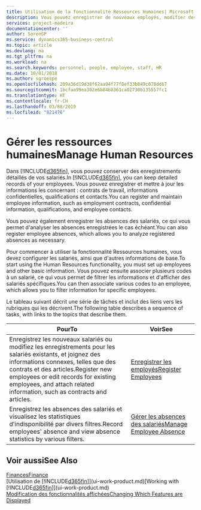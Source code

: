 ```yaml
---
title: Utilisation de la fonctionnalité Ressources Humaines| Microsoft Docs
description: Vous pouvez enregistrer de nouveaux employés, modifier des informations sur le personnel existant, et enregistrer et analyser les absences.
services: project-madeira
documentationcenter: ''
author: SorenGP
ms.service: dynamics365-business-central
ms.topic: article
ms.devlang: na
ms.tgt_pltfrm: na
ms.workload: na
ms.search.keywords: personnel, people, employee, staff, HR
ms.date: 10/01/2018
ms.author: sgroespe
ms.openlocfilehash: 209a36d19d38f62aa94f77f8ef33b849c078dd67
ms.sourcegitcommit: 1bcfaa99ea302e6b84b8361ca02730b135557fc1
ms.translationtype: HT
ms.contentlocale: fr-CH
ms.lasthandoff: 03/08/2019
ms.locfileid: "821476"
---
```

# <a name="manage-human-resources"></a><span data-ttu-id="86e28-103">Gérer les ressources humaines</span><span class="sxs-lookup"><span data-stu-id="86e28-103">Manage Human Resources</span></span>
<span data-ttu-id="86e28-104">Dans [!INCLUDE[d365fin](includes/d365fin_md.md)], vous pouvez conserver des enregistrements détaillés de vos salariés.</span><span class="sxs-lookup"><span data-stu-id="86e28-104">In [!INCLUDE[d365fin](includes/d365fin_md.md)], you can keep detailed records of your employees.</span></span> <span data-ttu-id="86e28-105">Vous pouvez enregistrer et mettre à jour les informations les concernant : contrats de travail, informations confidentielles, qualifications et contacts.</span><span class="sxs-lookup"><span data-stu-id="86e28-105">You can register and maintain employee information, such as employment contracts, confidential information, qualifications, and employee contacts.</span></span>

<span data-ttu-id="86e28-106">Vous pouvez également enregistrer les absences des salariés, ce qui vous permet d'analyser les absences enregistrées le cas échéant.</span><span class="sxs-lookup"><span data-stu-id="86e28-106">You can also register employee absences, which allows you to analyze registered absences as necessary.</span></span>

<span data-ttu-id="86e28-107">Pour commencer à utiliser la fonctionnalité Ressources humaines, vous devez configurer les salariés, ainsi que d'autres informations de base.</span><span class="sxs-lookup"><span data-stu-id="86e28-107">To start using the Human Resources functionality, you must set up employees and other basic information.</span></span> <span data-ttu-id="86e28-108">Vous pouvez ensuite associer plusieurs codes à un salarié, ce qui vous permet de filtrer les informations et d'afficher des salariés spécifiques.</span><span class="sxs-lookup"><span data-stu-id="86e28-108">You can then associate various codes to an employee, which allows you to filter information for specific employees.</span></span>

<span data-ttu-id="86e28-109">Le tableau suivant décrit une série de tâches et inclut des liens vers les rubriques qui les décrivent.</span><span class="sxs-lookup"><span data-stu-id="86e28-109">The following table describes a sequence of tasks, with links to the topics that describe them.</span></span>

| <span data-ttu-id="86e28-110">Pour</span><span class="sxs-lookup"><span data-stu-id="86e28-110">To</span></span> | <span data-ttu-id="86e28-111">Voir</span><span class="sxs-lookup"><span data-stu-id="86e28-111">See</span></span> |
| --- | --- |
| <span data-ttu-id="86e28-112">Enregistrez les nouveaux salariés ou modifiez les enregistrements pour les salariés existants, et joignez des informations connexes, telles que des contrats et des articles.</span><span class="sxs-lookup"><span data-stu-id="86e28-112">Register new employees or edit records for existing employees, and attach related information, such as contracts and articles.</span></span> |[<span data-ttu-id="86e28-113">Enregistrer les employés</span><span class="sxs-lookup"><span data-stu-id="86e28-113">Register Employees</span></span>](hr-how-register-employees.md) |
| <span data-ttu-id="86e28-114">Enregistrez les absences des salariés et visualisez les statistiques d'indisponibilité par divers filtres.</span><span class="sxs-lookup"><span data-stu-id="86e28-114">Record employees' absence and view absence statistics by various filters.</span></span> |[<span data-ttu-id="86e28-115">Gérer les absences des salariés</span><span class="sxs-lookup"><span data-stu-id="86e28-115">Manage Employee Absence</span></span>](hr-how-manage-absence.md) |

## <a name="see-also"></a><span data-ttu-id="86e28-116">Voir aussi</span><span class="sxs-lookup"><span data-stu-id="86e28-116">See Also</span></span>
[<span data-ttu-id="86e28-117">Finances</span><span class="sxs-lookup"><span data-stu-id="86e28-117">Finance</span></span>](finance.md)  
<span data-ttu-id="86e28-118">[Utilisation de [!INCLUDE[d365fin](includes/d365fin_md.md)]](ui-work-product.md)</span><span class="sxs-lookup"><span data-stu-id="86e28-118">[Working with [!INCLUDE[d365fin](includes/d365fin_md.md)]](ui-work-product.md)</span></span>  
[<span data-ttu-id="86e28-119">Modification des fonctionnalités affichées</span><span class="sxs-lookup"><span data-stu-id="86e28-119">Changing Which Features are Displayed</span></span>](ui-experiences.md)        
